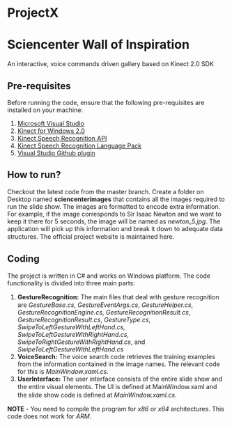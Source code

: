 ProjectX
=======

# Sciencenter Wall of Inspiration
An interactive, voice commands driven gallery based on Kinect 2.0 SDK

## Pre-requisites

Before running the code, ensure that the  following pre-requisites are installed on your machine:

 1. [Microsoft Visual Studio](https://www.visualstudio.com/downloads/ "Microsoft Visual Studio")
 2. [Kinect for Windows 2.0](https://www.microsoft.com/en-us/download/details.aspx?id=44561 "Kinect SDK 2.0")
 3. [Kinect Speech Recognition API](https://www.microsoft.com/en-us/download/details.aspx?id=27226 "Microsoft Speech Recognition SDK")
 4. [Kinect Speech Recognition Language Pack](https://www.microsoft.com/en-us/download/details.aspx?id=34809 "Kinect for Windows Language Pack")
 5. [Visual Studio Github plugin](https://visualstudio.github.com "Visual Studio Github Plugin")

## How to run?

Checkout the latest code from the master branch. Create a folder on Desktop named **sciencenterimages** that contains all the images required to run the slide show. The images are formatted to encode extra information. For example, if the image corresponds to Sir Isaac Newton and we want to keep it there for 5 seconds, the image will be named as *newton_5.jpg*. The application will pick up this information and break it down to adequate data structures. The ofﬁcial project website is maintained here.

## Coding

The project is written in C# and works on Windows platform. The code functionality is divided into three main parts:

 1. **GestureRecognition:** The main ﬁles that deal with gesture recognition are *GestureBase.cs*, *GestureEventArgs.cs*, *GestureHelper.cs*, *GestureRecognitionEngine.cs*, *GestureRecognitionResult.cs*, *GestureRecognitionResult.cs*, *GestureType.cs*, *SwipeToLeftGestureWithLeftHand.cs, SwipeToLeftGestureWithRightHand.cs, SwipeToRightGestureWithRightHand.cs*, and *SwipeToLeftGestureWithLeftHand.cs*
 2. **VoiceSearch:** The voice search code retrieves the training examples from the information contained in the image names. The relevant code for this is *MainWindow.xaml.cs*.
 3. **UserInterface:** The user interface consists of the entire slide show and the entire visual elements. The UI is deﬁned at MainWindow.xaml and the slide show code is deﬁned at *MainWindow.xaml.cs*.


**NOTE** - You need to compile the program for _x86_ or _x64_ architectures. This code does not work for _ARM_.
